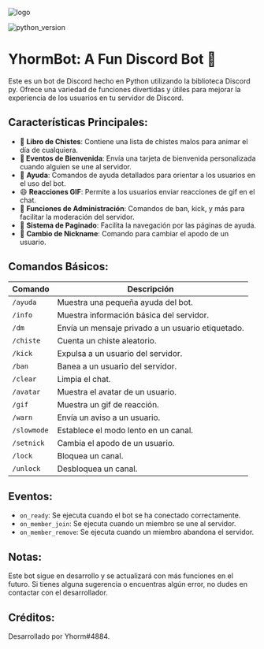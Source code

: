![logo](https://imagenes.lainformacion.com/files/twitter_thumbnail/uploads/imagenes/2021/06/14/discord.jpeg)

![python_version](https://img.shields.io/badge/python-3.8%20%7C%203.9%20%7C%203.10-yellow)

# YhormBot: A Fun Discord Bot 🤖

Este es un bot de Discord hecho en Python utilizando la biblioteca Discord py. Ofrece una variedad de funciones divertidas y útiles para mejorar la experiencia de los usuarios en tu servidor de Discord.

## Características Principales:

- 🤣 <strong>Libro de Chistes</strong>: Contiene una lista de chistes malos para animar el día de cualquiera.
- 🎉<strong> Eventos de Bienvenida</strong>: Envía una tarjeta de bienvenida personalizada cuando alguien se une al servidor.
- 📖 <strong>Ayuda</strong>: Comandos de ayuda detallados para orientar a los usuarios en el uso del bot.
- 😄 <strong>Reacciones GIF</strong>: Permite a los usuarios enviar reacciones de gif en el chat.
- 👤 <strong>Funciones de Administración</strong>: Comandos de ban, kick, y más para facilitar la moderación del servidor.
- 🚀 <strong>Sistema de Paginado</strong>: Facilita la navegación por las páginas de ayuda.
- 🔄 <strong>Cambio de Nickname</strong>: Comando para cambiar el apodo de un usuario.

## Comandos Básicos:

| Comando           | Descripción                           |
|-------------------|---------------------------------------|
| `/ayuda`          | Muestra una pequeña ayuda del bot.    |
| `/info`           | Muestra información básica del servidor. |
| `/dm`             | Envía un mensaje privado a un usuario etiquetado. |
| `/chiste`         | Cuenta un chiste aleatorio.           |
| `/kick`           | Expulsa a un usuario del servidor.    |
| `/ban`            | Banea a un usuario del servidor.      |
| `/clear`          | Limpia el chat.                       |
| `/avatar`         | Muestra el avatar de un usuario.      |
| `/gif`            | Muestra un gif de reacción.           |
| `/warn`           | Envía un aviso a un usuario.          |
| `/slowmode`       | Establece el modo lento en un canal.  |
| `/setnick`        | Cambia el apodo de un usuario.        |
| `/lock`           | Bloquea un canal.                     |
| `/unlock`         | Desbloquea un canal.                  |

## Eventos:

- `on_ready`: Se ejecuta cuando el bot se ha conectado correctamente.
- `on_member_join`: Se ejecuta cuando un miembro se une al servidor.
- `on_member_remove`: Se ejecuta cuando un miembro abandona el servidor.

## Notas:

Este bot sigue en desarrollo y se actualizará con más funciones en el futuro. Si tienes alguna sugerencia o encuentras algún error, no dudes en contactar con el desarrollador.

## Créditos:

Desarrollado por Yhorm#4884.
